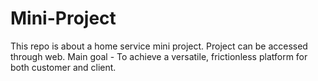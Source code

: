 # Mini-Project
This repo is about a home service mini project.
Project can be accessed through web.
Main goal - To achieve a versatile, frictionless platform for
            both customer and client.
